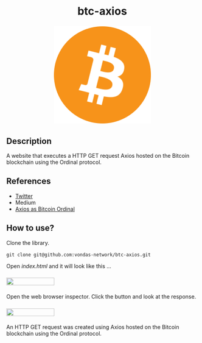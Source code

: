 
<h1 align="center">btc-axios</h1>

<h3 align="center">
  <img height="255" width="255" src="https://github.com/vondas-network/btc-axios/blob/main/img/btc.png"/>
</h3>

## Description
A website that executes a HTTP GET request Axios hosted on the Bitcoin blockchain using the Ordinal protocol.

## References
- [Twitter](https://twitter.com/the_garbage_man)
- Medium
- [Axios as Bitcoin Ordinal](https://ordinals.com/content/6b81993428a217a341ffd68f3b3aa3664b2cfc674d57aad0d3b6daa0f125b821i0)

## How to use?
Clone the library.

``` 
git clone git@github.com:vondas-network/btc-axios.git
```

Open _index.html_ and it will look like this ...

<h3 align="left">
  <img height="50%" width="50%" src="https://github.com/vondas-network/btc-axios/assets/7625379/dfec9d9f-976c-4d05-a8f6-d36dc389f026"/>
</h3>

Open the web browser inspector. Click the button and look at the response.
<h3 align="left">
  <img height="50%" width="50%" src="https://github.com/vondas-network/btc-axios/assets/7625379/dd24ce92-2555-4ec7-8def-0de089c66da7"/>
</h3>

An HTTP GET request was created using Axios hosted on the Bitcoin blockchain using the Ordinal protocol.

